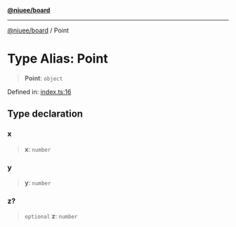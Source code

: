 [**@niuee/board**](../README.md)

***

[@niuee/board](../globals.md) / Point

# Type Alias: Point

> **Point**: `object`

Defined in: [index.ts:16](https://github.com/niuee/board/blob/e6c1edcccf6525a0cc9088782c7c4653e837f533/src/index.ts#L16)

## Type declaration

### x

> **x**: `number`

### y

> **y**: `number`

### z?

> `optional` **z**: `number`
